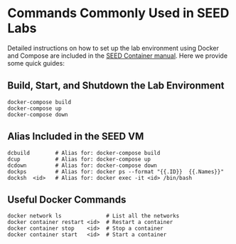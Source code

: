 
# Commands Commonly Used in SEED Labs

Detailed instructions on how to set up the lab environment 
using Docker and Compose are included in the 
[SEED Container manual](SEEDManual-Container.md).
Here we provide some quick guides:

## Build, Start, and Shutdown the Lab Environment 

```
docker-compose build   
docker-compose up
docker-compose down
```

## Alias Included in the SEED VM

```
dcbuild        # Alias for: docker-compose build
dcup           # Alias for: docker-compose up
dcdown         # Alias for: docker-compose down
dockps         # Alias for: docker ps --format "{{.ID}}  {{.Names}}" 
docksh  <id>   # Alias for: docker exec -it <id> /bin/bash
```

## Useful Docker Commands

```
docker network ls              # List all the networks
docker container restart <id>  # Restart a container
docker container stop    <id>  # Stop a container
docker container start   <id>  # Start a container
```
